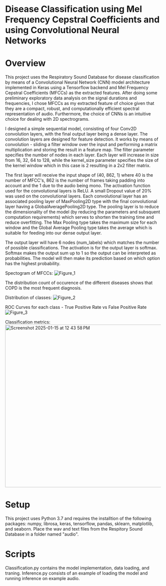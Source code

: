 # Disease Classification using Mel Frequency Cepstral Coefficients and using Convolutional Neural Networks

# Overview

This project uses the Respiratory Sound Database for disease classification by means of a Convolutional Neural Network (CNN) model architecture implemented in Keras using a Tensorflow backend and Mel Frequency Cepstral Coefficients (MFCCs) as the extracted features. After doing some preliminary exploratory data analysis on the signal durations and frequencies, I chose MFCCs as my extracted feature of choice given that they are a compact, robust, and computationally efficient spectral representation of audio. Furthermore, the choice of CNNs is an intuitive choice for dealing with 2D spectrograms. 

I designed a simple sequential model, consisting of four Conv2D convolution layers, with the final output layer being a dense layer. The convolution layers are designed for feature detection. It works by means of convolution - sliding a filter window over the input and performing a matrix multiplication and storing the result in a feature map. The filter parameter specifies the number of nodes in each layer. Each layer will increase in size from 16, 32, 64 to 128, while the kernel_size parameter specifies the size of the kernel window which in this case is 2 resulting in a 2x2 filter matrix.

The first layer will receive the input shape of (40, 862, 1) where 40 is the number of MFCC's, 862 is the number of frames taking padding into account and the 1 due to the audio being mono. The activation function used for the convolutional layers is ReLU. A small Dropout value of 20% was used on the convolutional layers. Each convolutional layer has an associated pooling layer of MaxPooling2D type with the final convolutional layer having a GlobalAveragePooling2D type. The pooling layer is to reduce the dimensionality of the model (by reducing the parameters and subsquent computation requirements) which serves to shorten the training time and reduce overfitting. The Max Pooling type takes the maximum size for each window and the Global Average Pooling type takes the average which is suitable for feeding into our dense output layer.

The output layer will have 6 nodes (num_labels) which matches the number of possible classifications. The activation is for the output layer is softmax. Softmax makes the output sum up to 1 so the output can be interpreted as probabilities. The model will then make its prediction based on which option has the highest probability.


Spectogram of MFCCs: 
![Figure_1](https://github.com/user-attachments/assets/1ae3485a-fa1e-428c-940d-21824bbf3250)

The distribution count of occurence of the different diseases shows that COPD is the most frequent diagnosis. 

Distribution of classes:
![Figure_2](https://github.com/user-attachments/assets/16a8b7a5-758a-40f2-825a-2012f588c049)


ROC Curves for each class - True Positive Rate vs False Positive Rate 
![Figure_3](https://github.com/user-attachments/assets/a648d0e0-64c5-4c96-ae78-edf5adcc0c4d)

Classification metrics: 
<img width="526" alt="Screenshot 2025-01-15 at 12 43 58 PM" src="https://github.com/user-attachments/assets/a291255e-8bdb-4288-ae32-0028baf6a7df" /> 


# Setup 

This project uses Python 3.7 and requires the installtion of the following packages: numpy, librosa, keras, tensorflow, pandas, sklearn, matplotlib, and seaborn. Place the wav and text files from the Respitory Sound Database in a folder named "audio". 

# Scripts 

Classification.py contains the model implementation, data loading, and traning. Inference.py consists of an example of loading the model and running inference on example audio. 

